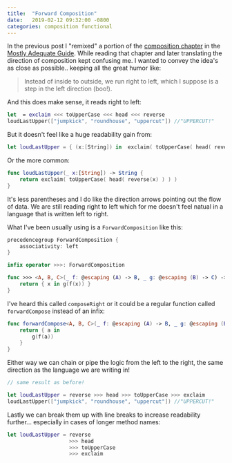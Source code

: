 ```yaml
---
title:  "Forward Composition"
date:   2019-02-12 09:32:00 -0800
categories: composition functional
---
```


In the previous post I "remixed" a portion of the [composition chapter](/composition/functional/functional-husbandry/) in the [Mostly Adequate Guide](https://github.com/MostlyAdequate/mostly-adequate-guide).  While reading that chapter and later translating the direction of composition kept confusing me.  I wanted to convey the idea's as close as possible.. keeping all the great humor like:
>Instead of inside to outside, we run right to left, which I suppose is a step in the left direction (boo!). 

And this does make sense, it reads right to left:

```swift
let  = exclaim <<< toUpperCase <<< head <<< reverse
loudLastUpper(["jumpkick", "roundhouse", "uppercut"]) //"UPPERCUT!"
```

But it doesn't feel like a huge readability gain from:

```swift
let loudLastUpper = { (x:[String]) in  exclaim( toUpperCase( head( reverse(x) ) ) ) }
```

Or the more common:

```swift
func loudLastUpper(_ x:[String]) -> String {
    return exclaim( toUpperCase( head( reverse(x) ) ) )
}
```

It's less parentheses and I do like the direction arrows pointing out the flow of data.  We are still reading right to left which for me doesn't feel natual in a language that is written left to right.

What I've been usually using is a `ForwardComposition` like this:

```swift
precedencegroup ForwardComposition {
    associativity: left
}

infix operator >>>: ForwardComposition

func >>> <A, B, C>(_ f: @escaping (A) -> B, _ g: @escaping (B) -> C) -> (A) -> C {
    return { x in g(f(x)) }
}
```

I've heard this called `composeRight` or it could be a regular function called `forwardCompose` instead of an infix:

```swift
func forwardCompose<A, B, C>(_ f: @escaping (A) -> B, _ g: @escaping (B) -> C) -> (A) -> C {
    return { a in
        g(f(a))
    }
}
```

Either way we can chain or pipe the logic from the left to the right, the same direction as the language we are writing in!

```swift
// same result as before!

let loudLastUpper = reverse >>> head >>> toUpperCase >>> exclaim
loudLastUpper(["jumpkick", "roundhouse", "uppercut"]) //"UPPERCUT!"
```

Lastly we can break them up with line breaks to increase readability further... especially in cases of longer method names:

```swift
let loudLastUpper = reverse
                    >>> head
                    >>> toUpperCase
                    >>> exclaim
```


